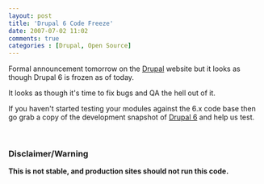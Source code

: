 ```yaml
---
layout: post
title: 'Drupal 6 Code Freeze'
date: 2007-07-02 11:02
comments: true
categories : [Drupal, Open Source]
---  
```


Formal announcement tomorrow on the <a href="http://drupal.org">Drupal</a> website but it looks as though Drupal 6 is frozen as of today.


It looks as though it's time to fix bugs and QA the hell out of it.

If you haven't started testing your modules against the 6.x code base then go grab a copy of the development snapshot of <a href="http://drupal.org/node/97368">Drupal 6</a> and help us test.

<br>
<h3>Disclaimer/Warning</h3>
<strong>This is not stable, and production sites should not run this code.</strong>


